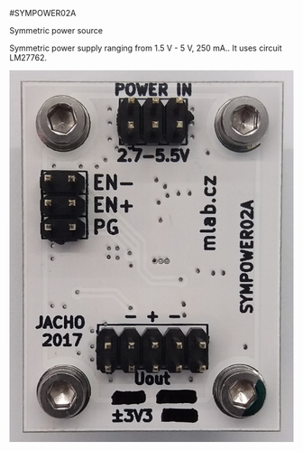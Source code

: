<!--- PrjInfo ---> <!--- Please remove this line after manually editing --->
<!--- 00a56be08b96043df9e37d6aff7b6990 --->
<!--- Created:20170112-18:22: ---> 
<!--- Author:Mlab: ---> 
<!--- AuthorEmail:mlab@mlab.cz: ---> 
<!--- Tags:imported: ---> 
<!--- Ust:[End: ---> 
<!--- Name:SYMPOWER02A: --->
#SYMPOWER02A 
<!--- LongName --->
Symmetric power source
<!--- ELongName ---> 

<!--- Lead --->
Symmetric power supply ranging from 1.5 V - 5 V, 250 mA.. It uses circuit LM27762.
<!--- ELead ---> 

![LeadImg](SYMPOWER02A_Top_Small.jpg) 


​
​
<!--- Description --->
<!--- EDescription --->
<!--- Content --->
<!--- EContent --->
            